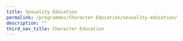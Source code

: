 ```yaml
---
title: Sexuality Education
permalink: /programmes/Character-Education/sexuality-education/
description: ""
third_nav_title: Character Education
---
```

